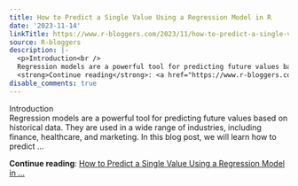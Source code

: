 ```yaml
---
title: How to Predict a Single Value Using a Regression Model in R
date: '2023-11-14'
linkTitle: https://www.r-bloggers.com/2023/11/how-to-predict-a-single-value-using-a-regression-model-in-r/
source: R-bloggers
description: |-
  <p>Introduction<br />
  Regression models are a powerful tool for predicting future values based on historical data. They are used in a wide range of industries, including finance, healthcare, and marketing. In this blog post, we will learn how to predict ...</p>
  <strong>Continue reading</strong>: <a href="https://www.r-bloggers.com/2023/11/how-to-predict-a-single-value-using-a-regression-model-in-r/">How to Predict a Single Value Using a Regression Model in ...
disable_comments: true
---
```

<p>Introduction<br />
Regression models are a powerful tool for predicting future values based on historical data. They are used in a wide range of industries, including finance, healthcare, and marketing. In this blog post, we will learn how to predict ...</p>
<strong>Continue reading</strong>: <a href="https://www.r-bloggers.com/2023/11/how-to-predict-a-single-value-using-a-regression-model-in-r/">How to Predict a Single Value Using a Regression Model in ...